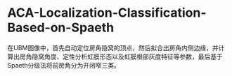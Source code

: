 # ACA-Localization-Classification-Based-on-Spaeth
在UBM图像中，首先自动定位房角隐窝的顶点，然后拟合出房角内侧边缘，并计算出房角隐窝角度、定性分析虹膜形态以及虹膜根部灰度特征等参数，最后基于Spaeth分级法将前房角分为开闭窄三类。
